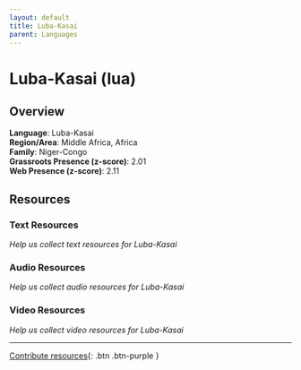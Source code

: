 ```yaml
---
layout: default
title: Luba-Kasai
parent: Languages
---
```


# Luba-Kasai (lua)

## Overview

**Language**: Luba-Kasai  
**Region/Area**: Middle Africa, Africa  
**Family**: Niger-Congo  
**Grassroots Presence (z-score)**: 2.01  
**Web Presence (z-score)**: 2.11  

## Resources

### Text Resources
*Help us collect text resources for Luba-Kasai*

### Audio Resources
*Help us collect audio resources for Luba-Kasai*

### Video Resources
*Help us collect video resources for Luba-Kasai*

---

[Contribute resources](https://forms.office.com/e/1SfLJx3u1r){: .btn .btn-purple }
